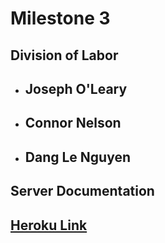 # Milestone 3

## Division of Labor
- Joseph O'Leary
    - 
    
- Connor Nelson
    - 
    
- Dang Le Nguyen
    - 
    
## Server Documentation


## [Heroku Link](https://cs326final-yod.herokuapp.com/)
